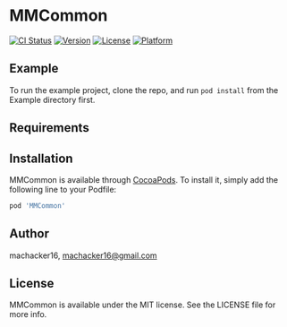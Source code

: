 # MMCommon

[![CI Status](https://img.shields.io/travis/machacker16/MMCommon.svg?style=flat)](https://travis-ci.org/machacker16/MMCommon)
[![Version](https://img.shields.io/cocoapods/v/MMCommon.svg?style=flat)](https://cocoapods.org/pods/MMCommon)
[![License](https://img.shields.io/cocoapods/l/MMCommon.svg?style=flat)](https://cocoapods.org/pods/MMCommon)
[![Platform](https://img.shields.io/cocoapods/p/MMCommon.svg?style=flat)](https://cocoapods.org/pods/MMCommon)

## Example

To run the example project, clone the repo, and run `pod install` from the Example directory first.

## Requirements

## Installation

MMCommon is available through [CocoaPods](https://cocoapods.org). To install
it, simply add the following line to your Podfile:

```ruby
pod 'MMCommon'
```

## Author

machacker16, machacker16@gmail.com

## License

MMCommon is available under the MIT license. See the LICENSE file for more info.
